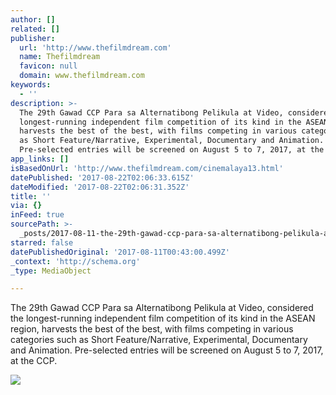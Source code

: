 ```yaml
---
author: []
related: []
publisher:
  url: 'http://www.thefilmdream.com'
  name: Thefilmdream
  favicon: null
  domain: www.thefilmdream.com
keywords:
  - ''
description: >-
  The 29th Gawad CCP Para sa Alternatibong Pelikula at Video, considered the
  longest-running independent film competition of its kind in the ASEAN region,
  harvests the best of the best, with films competing in various categories such
  as Short Feature/Narrative, Experimental, Documentary and Animation.
  Pre-selected entries will be screened on August 5 to 7, 2017, at the CCP.
app_links: []
isBasedOnUrl: 'http://www.thefilmdream.com/cinemalaya13.html'
datePublished: '2017-08-22T02:06:33.615Z'
dateModified: '2017-08-22T02:06:31.352Z'
title: ''
via: {}
inFeed: true
sourcePath: >-
  _posts/2017-08-11-the-29th-gawad-ccp-para-sa-alternatibong-pelikula-at-video.md
starred: false
datePublishedOriginal: '2017-08-11T00:43:00.499Z'
_context: 'http://schema.org'
_type: MediaObject

---
```

<article style=""><p>The 29th Gawad CCP Para sa Alternatibong Pelikula at Video, considered the longest-running independent film competition of its kind in the ASEAN region, harvests the best of the best, with films competing in various categories such as Short Feature/Narrative, Experimental, Documentary and Animation. Pre-selected entries will be screened on August 5 to 7, 2017, at the CCP.</p><img src="http://www.thefilmdream.com/image/124414437.jpg" /></article>